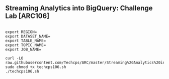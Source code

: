 ## Streaming Analytics into BigQuery: Challenge Lab [ARC106]

```

export REGION=
export DATASET_NAME=
export TABLE_NAME=
export TOPIC_NAME=
export JOB_NAME=

curl -LO raw.githubusercontent.com/Techcps/ARC/master/Streaming%20Analytics%20into%20BigQuery:%20Challenge%20Lab/techcps106.sh
sudo chmod +x techcps106.sh
./techcps106.sh
```
